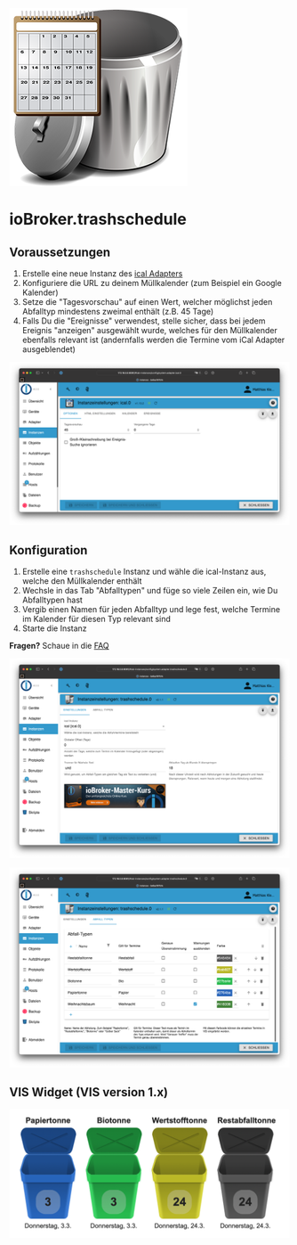 ![Logo](../../admin/trashschedule.png)

# ioBroker.trashschedule

## Voraussetzungen

1. Erstelle eine neue Instanz des [ical Adapters](https://github.com/iobroker-community-adapters/ioBroker.ical)
2. Konfiguriere die URL zu deinem Müllkalender (zum Beispiel ein Google Kalender)
3. Setze die "Tagesvorschau" auf einen Wert, welcher möglichst jeden Abfalltyp mindestens zweimal enthält (z.B. 45 Tage)
4. Falls Du die "Ereignisse" verwendest, stelle sicher, dass bei jedem Ereignis "anzeigen" ausgewählt wurde, welches für den Müllkalender ebenfalls relevant ist (andernfalls werden die Termine vom iCal Adapter ausgeblendet)

![iCal](./img/ical.png)

## Konfiguration

1. Erstelle eine ```trashschedule``` Instanz und wähle die ical-Instanz aus, welche den Müllkalender enthält
2. Wechsle in das Tab "Abfalltypen" und füge so viele Zeilen ein, wie Du Abfalltypen hast
3. Vergib einen Namen für jeden Abfalltyp und lege fest, welche Termine im Kalender für diesen Typ relevant sind
4. Starte die Instanz

**Fragen?** Schaue in die [FAQ](./faq.md)

![Trashschedule](./img/trashschedule.png)

![Trashschedule Types](./img/trashschedule_types.png)

## VIS Widget (VIS version 1.x)

![VIS widget](./img/vis.png)
